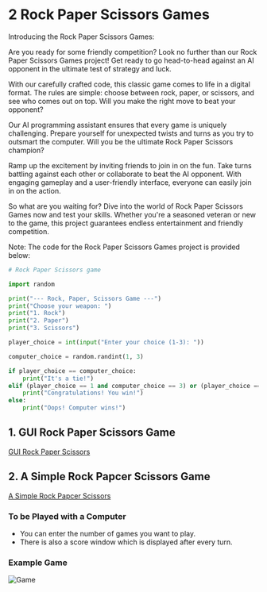# 2 Rock Paper Scissors Games

  Introducing the Rock Paper Scissors Games:

Are you ready for some friendly competition? Look no further than our Rock Paper Scissors Games project! Get ready to go head-to-head against an AI opponent in the ultimate test of strategy and luck.

With our carefully crafted code, this classic game comes to life in a digital format. The rules are simple: choose between rock, paper, or scissors, and see who comes out on top. Will you make the right move to beat your opponent?

Our AI programming assistant ensures that every game is uniquely challenging. Prepare yourself for unexpected twists and turns as you try to outsmart the computer. Will you be the ultimate Rock Paper Scissors champion?

Ramp up the excitement by inviting friends to join in on the fun. Take turns battling against each other or collaborate to beat the AI opponent. With engaging gameplay and a user-friendly interface, everyone can easily join in on the action.

So what are you waiting for? Dive into the world of Rock Paper Scissors Games now and test your skills. Whether you're a seasoned veteran or new to the game, this project guarantees endless entertainment and friendly competition.

Note: The code for the Rock Paper Scissors Games project is provided below:

```python
# Rock Paper Scissors game

import random

print("--- Rock, Paper, Scissors Game ---")
print("Choose your weapon: ")
print("1. Rock")
print("2. Paper")
print("3. Scissors")

player_choice = int(input("Enter your choice (1-3): "))

computer_choice = random.randint(1, 3)

if player_choice == computer_choice:
    print("It's a tie!")
elif (player_choice == 1 and computer_choice == 3) or (player_choice == 2 and computer_choice == 1) or (player_choice == 3 and computer_choice == 2):
    print("Congratulations! You win!")
else:
    print("Oops! Computer wins!")

```

## 1. GUI Rock Paper Scissors Game

  [GUI Rock Paper Scissors](main.py)

## 2. A Simple Rock Papcer Scissors Game

  [A Simple Rock Papcer Scissors](simple.py)

### To be Played with a Computer
  
* You can enter the number of games you want to play.
* There is also a score window which is displayed after every turn.

### Example Game

![Game](https://i.postimg.cc/7Y2TJsVJ/Capture.png)
